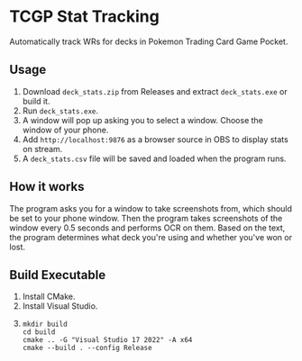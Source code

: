 # TCGP Stat Tracking

Automatically track WRs for decks in Pokemon Trading Card Game Pocket.

## Usage
1. Download `deck_stats.zip` from Releases and extract `deck_stats.exe` or build it.
2. Run `deck_stats.exe`.
3. A window will pop up asking you to select a window. Choose the window of your phone.
4. Add `http://localhost:9876` as a browser source in OBS to display stats on stream.
5. A `deck_stats.csv` file will be saved and loaded when the program runs.

## How it works
The program asks you for a window to take screenshots from, which should be set to your phone window. Then the program takes screenshots of the window every 0.5 seconds and performs OCR on them. Based on the text, the program determines what deck you're using and whether you've won or lost. 

## Build Executable
1. Install CMake.
2. Install Visual Studio.
3. ```
   mkdir build
   cd build
   cmake .. -G "Visual Studio 17 2022" -A x64
   cmake --build . --config Release
   ```